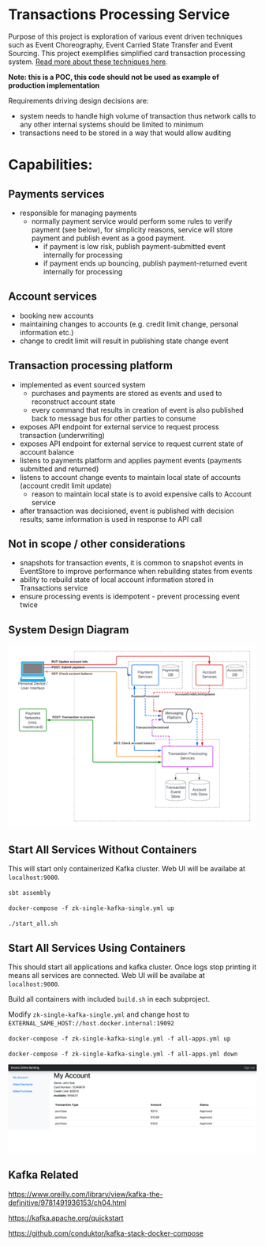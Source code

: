 # Transactions Processing Service

Purpose of this project is exploration of various event driven techniques such as Event Choreography, Event Carried State Transfer and Event Sourcing.
This project exemplifies simplified card transaction processing system. [Read more about these techniques here](docs/event_driven.md).

**Note: this is a POC, this code should not be used as example of production implementation**

Requirements driving design decisions are:

- system needs to handle high volume of transaction thus network calls to any other internal systems should be limited to minimum 
- transactions need to be stored in a way that would allow auditing

# Capabilities:

## Payments services
- responsible for managing payments
  - normally payment service would perform some rules to verify payment (see below), for simplicity reasons, service will store payment and publish event as a good payment.
    - if payment is low risk, publish payment-submitted event internally for processing
    - if payment ends up bouncing, publish payment-returned event internally for processing

## Account services
- booking new accounts
- maintaining changes to accounts (e.g. credit limit change, personal information etc.)
- change to credit limit will result in publishing state change event

## Transaction processing platform
- implemented as event sourced system
  - purchases and payments are stored as events and used to reconstruct account state
  - every command that results in creation of event is also published back to message bus for other parties to consume
- exposes API endpoint for external service to request process transaction (underwriting)
- exposes API endpoint for external service to request current state of account balance
- listens to payments platform and applies payment events (payments submitted and returned)
- listens to account change events to maintain local state of accounts (account credit limit update)
  - reason to maintain local state is to avoid expensive calls to Account service 
- after transaction was decisioned, event is published with decision results; same information is used in response to API call

## Not in scope / other considerations
- snapshots for transaction events, it is common to snapshot events in EventStore to improve performance when rebuilding states from events
- ability to rebuild state of local account information stored in Transactions service
- ensure processing events is idempotent - prevent processing event twice

## System Design Diagram

![alt text](docs/system_diagram.png)

## Start All Services Without Containers

This will start only containerized Kafka cluster. Web UI will be availabe at `localhost:9000`.

`sbt assembly`

`docker-compose -f zk-single-kafka-single.yml up`

`./start_all.sh`

## Start All Services Using Containers

This should start all applications and kafka cluster. Once logs stop printing it means all services are connected. Web UI will be availabe at `localhost:9000`.

Build all containers with included `build.sh` in each subproject.

Modify `zk-single-kafka-single.yml` and change host to `EXTERNAL_SAME_HOST://host.docker.internal:19092`

`docker-compose -f zk-single-kafka-single.yml -f all-apps.yml up`

`docker-compose -f zk-single-kafka-single.yml -f all-apps.yml down`

![alt text](docs/app.png)

## Kafka Related

https://www.oreilly.com/library/view/kafka-the-definitive/9781491936153/ch04.html

https://kafka.apache.org/quickstart

https://github.com/conduktor/kafka-stack-docker-compose

